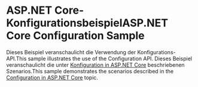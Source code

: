 # <a name="aspnet-core-configuration-sample"></a><span data-ttu-id="ac81b-101">ASP.NET Core-Konfigurationsbeispiel</span><span class="sxs-lookup"><span data-stu-id="ac81b-101">ASP.NET Core Configuration Sample</span></span>

<span data-ttu-id="ac81b-102">Dieses Beispiel veranschaulicht die Verwendung der Konfigurations-API.</span><span class="sxs-lookup"><span data-stu-id="ac81b-102">This sample illustrates the use of the Configuration API.</span></span> <span data-ttu-id="ac81b-103">Dieses Beispiel veranschaulicht die unter [Konfiguration in ASP.NET Core](https://docs.microsoft.com/aspnet/core/fundamentals/configuration) beschriebenen Szenarios.</span><span class="sxs-lookup"><span data-stu-id="ac81b-103">This sample demonstrates the scenarios described in the [Configuration in ASP.NET Core](https://docs.microsoft.com/aspnet/core/fundamentals/configuration) topic.</span></span>
